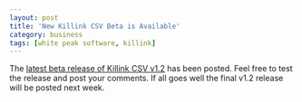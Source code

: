 ```yaml
---
layout: post
title: 'New Killink CSV Beta is Available'
category: business
tags: [white peak software, killink]
---
```


The <a href="http://whitepeaksoftware.com/forums/Topic119-12-1.aspx">latest beta release of Killink CSV v1.2</a> has been posted.  Feel free to test the release and post your comments.  If all goes well the final v1.2 release will be posted next week.

